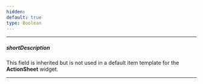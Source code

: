 ```yaml
---
hidden: 
default: true
type: Boolean
---
```

---
##### shortDescription
This field is inherited but is not used in a default item template for the **ActionSheet** widget.

---
